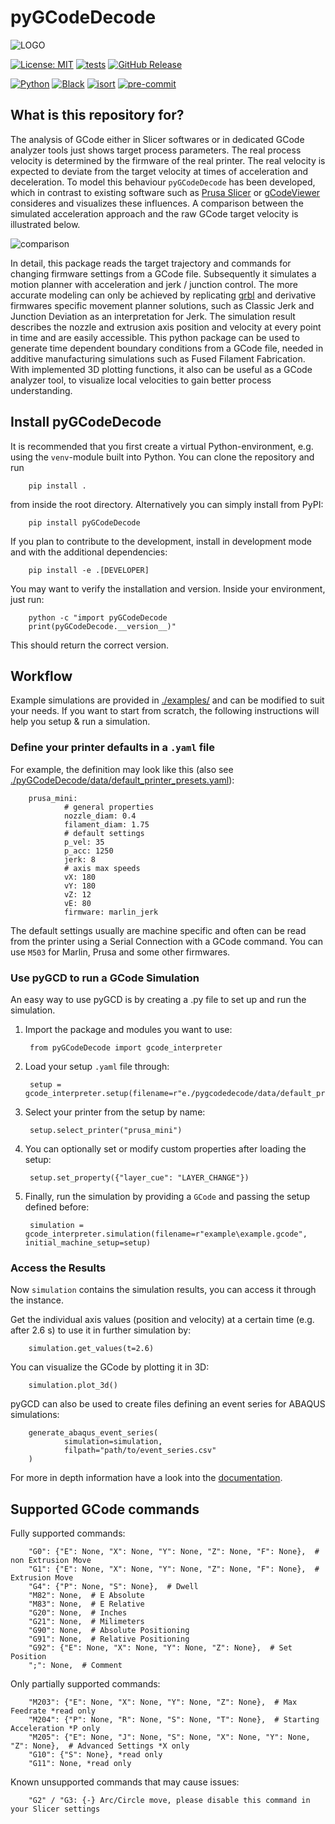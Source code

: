 # pyGCodeDecode

![LOGO](https://media.githubusercontent.com/media/FAST-LB/pyGCodeDecode/main/logo.jpg)

[![License: MIT](https://img.shields.io/badge/License-MIT-yellow.svg)](https://opensource.org/licenses/MIT)
[![tests](https://github.com/FAST-LB/pyGCodeDecode/workflows/Tests/badge.svg)](https://github.com/FAST-LB/pyGCodeDecode/actions/workflows/tests.yaml)
[![GitHub Release](https://img.shields.io/github/release/FAST-LB/pyGCodeDecode.svg?style=flat)](https://github.com/FAST-LB/pyGCodeDecode/releases)

[![Python](https://img.shields.io/pypi/pyversions/pygcodedecode.svg)]()
[![Black](https://img.shields.io/badge/code%20style-black-000000.svg)](https://black.readthedocs.io/en/stable/)
[![isort](https://img.shields.io/badge/isort-blue)](https://pycqa.github.io/isort/)
[![pre-commit](https://img.shields.io/badge/pre--commit-enabled-brightgreen?logo=pre-commit&logoColor=white)](https://github.com/pre-commit/pre-commit)

## What is this repository for?
The analysis of GCode either in Slicer softwares or in dedicated GCode analyzer tools just shows target process parameters. The real process velocity is determined by the firmware of the real printer. The real velocity is expected to deviate from the target velocity at times of acceleration and deceleration. To model this behaviour `pyGCodeDecode` has been developed, which in contrast to existing software such as [Prusa Slicer][prusa_slicer] or [gCodeViewer][gcodeviewer] consideres and visualizes these influences. A comparison between the simulated acceleration approach and the raw GCode target velocity is illustrated below.

![comparison](https://media.githubusercontent.com/media/FAST-LB/pyGCodeDecode/main/paper/comparison.png)

In detail, this package reads the target trajectory and commands for changing firmware settings from a GCode file. Subsequently it simulates a motion planner with acceleration and jerk / junction control. The more accurate modeling can only be achieved by replicating [grbl][grbl] and derivative firmwares specific movement planner solutions, such as Classic Jerk and Junction Deviation as an interpretation for Jerk. The simulation result describes the nozzle and extrusion axis position and velocity at every point in time and are easily accessible. This python package can be used to generate time dependent boundary conditions from a GCode file, needed in additive manufacturing simulations such as Fused Filament Fabrication. With implemented 3D plotting functions, it also can be useful as a GCode analyzer tool, to visualize local velocities to gain better process understanding.


## Install pyGCodeDecode

It is recommended that you first create a virtual Python-environment, e.g. using the `venv`-module built into Python. You can  clone the repository and run

        pip install .

from inside the root directory. Alternatively you can simply install from PyPI:

        pip install pyGCodeDecode

If you plan to contribute to the development, install in development mode and with the additional dependencies:

        pip install -e .[DEVELOPER]

You may want to verify the installation and version. Inside your environment, just run:

        python -c "import pyGCodeDecode
        print(pyGCodeDecode.__version__)"

This should return the correct version.

<!-- ### Installing in `abaqus` python (2.7)

1. Make sure you have installed pip for Abaqus python. If you do not have it, do the following:

        curl -s https://bootstrap.pypa.io/pip/2.7/get-pip.py -o get-pip.py
        abq<version> python get-pip.py --no-warn-script-location

2. Install the package via pip in the root directory of this repository:

        abq<version> python -m pip install .

3. Verify the package installation via `abaqus python -m pip list` and look for `pyGCodeDecode`. -->


## Workflow
Example simulations are provided in [./examples/](https://github.com/FAST-LB/pyGCodeDecode/blob/main/examples/) and can be modified to suit your needs. If you want to start from scratch, the following instructions will help you setup & run a simulation.

### Define your printer defaults in a `.yaml` file

For example, the definition may look like this (also see [./pyGCodeDecode/data/default_printer_presets.yaml](https://github.com/FAST-LB/pyGCodeDecode/blob/main/pyGCodeDecode/data/default_printer_presets.yaml)):

        prusa_mini:
                # general properties
                nozzle_diam: 0.4
                filament_diam: 1.75
                # default settings
                p_vel: 35
                p_acc: 1250
                jerk: 8
                # axis max speeds
                vX: 180
                vY: 180
                vZ: 12
                vE: 80
                firmware: marlin_jerk
The default settings usually are machine specific and often can be read from the printer using a Serial Connection with a GCode command. You can use `M503` for Marlin, Prusa and some other firmwares.

### Use pyGCD to run a GCode Simulation

An easy way to use pyGCD is by creating a .py file to set up and run the simulation.

1. Import the package and modules you want to use:

        from pyGCodeDecode import gcode_interpreter

1. Load your setup `.yaml` file through:

        setup = gcode_interpreter.setup(filename=r"e./pygcodedecode/data/default_printer_presets.yaml")

1. Select your printer from the setup by name:

        setup.select_printer("prusa_mini")

1. You can optionally set or modify custom properties after loading the setup:

        setup.set_property({"layer_cue": "LAYER_CHANGE"})

1. Finally, run the simulation by providing a `GCode` and passing the setup defined before:

        simulation = gcode_interpreter.simulation(filename=r"example\example.gcode", initial_machine_setup=setup)


### Access the Results

Now `simulation` contains the simulation results, you can access it through the instance.

Get the individual axis values (position and velocity) at a certain time (e.g. after 2.6 s) to use it in further simulation by:

        simulation.get_values(t=2.6)

You can visualize the GCode by plotting it in 3D:

        simulation.plot_3d()

pyGCD can also be used to create files defining an event series for ABAQUS simulations:

        generate_abaqus_event_series(
                simulation=simulation,
                filpath="path/to/event_series.csv"
        )

For more in depth information have a look into the [documentation](https://github.com/FAST-LB/pyGCodeDecode/blob/main/doc.md).


## Supported GCode commands

Fully supported commands:

        "G0": {"E": None, "X": None, "Y": None, "Z": None, "F": None},  # non Extrusion Move
        "G1": {"E": None, "X": None, "Y": None, "Z": None, "F": None},  # Extrusion Move
        "G4": {"P": None, "S": None},  # Dwell
        "M82": None,  # E Absolute
        "M83": None,  # E Relative
        "G20": None,  # Inches
        "G21": None,  # Milimeters
        "G90": None,  # Absolute Positioning
        "G91": None,  # Relative Positioning
        "G92": {"E": None, "X": None, "Y": None, "Z": None},  # Set Position
        ";": None,  # Comment


Only partially supported commands:

        "M203": {"E": None, "X": None, "Y": None, "Z": None},  # Max Feedrate *read only
        "M204": {"P": None, "R": None, "S": None, "T": None},  # Starting Acceleration *P only
        "M205": {"E": None, "J": None, "S": None, "X": None, "Y": None, "Z": None},  # Advanced Settings *X only
        "G10": {"S": None}, *read only
        "G11": None, *read only

Known unsupported commands that may cause issues:

        "G2" / "G3: {-} Arc/Circle move, please disable this command in your Slicer settings


 <!-- REFERENCES   -->
[prusa_slicer]: <https://github.com/prusa3d/PrusaSlicer> "Prusa Slicer"

[gcodeviewer]: <https://gcode.ws/> "gCodeViewer"

[grbl]: <https://github.com/grbl/grbl> "grbl"